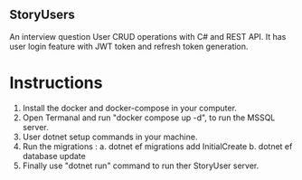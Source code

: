 ## StoryUsers
An interview question User CRUD operations with C# and REST API. It has user login feature with JWT token and refresh token generation.

# Instructions
1. Install the docker and docker-compose in your computer.
2. Open Termanal and run "docker compose up -d", to run the MSSQL server.
3. User dotnet setup commands in your machine.
4. Run the migrations :
   a. dotnet ef migrations add InitialCreate
   b. dotnet ef database update
5. Finally use "dotnet run" command to run ther StoryUser server.
